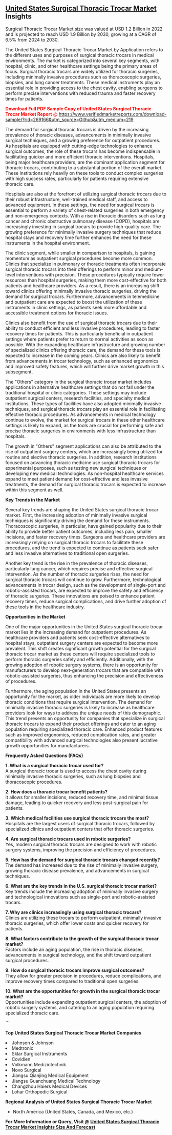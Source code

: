 <h2><a href="https://www.verifiedmarketreports.com/download-sample/?rid=269166&amp;utm_source=Github&amp;utm_medium=219" target="_blank">United States Surgical Thoracic Trocar Market</a> Insights</h2><p>Surgical Thoracic Trocar Market size was valued at USD 1.2 Billion in 2022 and is projected to reach USD 1.9 Billion by 2030, growing at a CAGR of 6.5% from 2024 to 2030.</p><p> <p>The United States Surgical Thoracic Trocar Market by Application refers to the different uses and purposes of surgical thoracic trocars in medical environments. The market is categorized into several key segments, with hospital, clinic, and other healthcare settings being the primary areas of focus. Surgical thoracic trocars are widely utilized for thoracic surgeries, including minimally invasive procedures such as thoracoscopic surgeries, biopsies, and lung cancer treatments. These medical instruments play an essential role in providing access to the chest cavity, enabling surgeons to perform precise interventions with reduced trauma and faster recovery times for patients.</p> <p><p><span class=""><span style="color: #ff0000;"><strong>Download Full PDF Sample Copy of United States Surgical Thoracic Trocar Market Report</strong> @ </span><a href="https://www.verifiedmarketreports.com/download-sample/?rid=269166&amp;utm_source=Github&amp;utm_medium=219" target="_blank">https://www.verifiedmarketreports.com/download-sample/?rid=269166&amp;utm_source=Github&amp;utm_medium=219</a></span></p></p> <p>The demand for surgical thoracic trocars is driven by the increasing prevalence of thoracic diseases, advancements in minimally invasive surgical techniques, and a growing preference for outpatient procedures. As hospitals are equipped with cutting-edge technologies to enhance surgical outcomes, the role of these trocars has become indispensable in facilitating quicker and more efficient thoracic interventions. Hospitals, being major healthcare providers, are the dominant application segment for thoracic trocars, contributing to a substantial portion of the overall market. These institutions rely heavily on these tools to conduct complex surgeries with high success rates, particularly for patients requiring extensive thoracic care.</p> <p>Hospitals are also at the forefront of utilizing surgical thoracic trocars due to their robust infrastructure, well-trained medical staff, and access to advanced equipment. In these settings, the need for surgical trocars is essential to perform a variety of chest-related surgeries in both emergency and non-emergency contexts. With a rise in thoracic disorders such as lung cancer and chronic obstructive pulmonary disease (COPD), hospitals are increasingly investing in surgical trocars to provide high-quality care. The growing preference for minimally invasive surgery techniques that reduce hospital stays and recovery time further enhances the need for these instruments in the hospital environment.</p> <p>The clinic segment, while smaller in comparison to hospitals, is gaining momentum as outpatient surgical procedures become more common. Clinics that specialize in pulmonary or thoracic treatments often incorporate surgical thoracic trocars into their offerings to perform minor and medium-level interventions with precision. These procedures typically require fewer resources than hospital surgeries, making them more cost-effective for both patients and healthcare providers. As a result, there is an increasing shift toward clinics offering minimally invasive thoracic surgeries, driving the demand for surgical trocars. Furthermore, advancements in telemedicine and outpatient care are expected to boost the utilization of these instruments in clinic settings, as patients seek more affordable and accessible treatment options for thoracic issues.</p> <p>Clinics also benefit from the use of surgical thoracic trocars due to their ability to conduct efficient and less invasive procedures, leading to faster recovery times for patients. This is particularly beneficial in outpatient settings where patients prefer to return to normal activities as soon as possible. With the expanding healthcare infrastructure and growing number of specialized clinics offering thoracic care, the demand for these tools is expected to increase in the coming years. Clinics are also likely to benefit from advancements in trocar technology, such as enhanced ergonomics and improved safety features, which will further drive market growth in this subsegment.</p> <p>The "Others" category in the surgical thoracic trocar market includes applications in alternative healthcare settings that do not fall under the traditional hospital or clinic categories. These settings may include outpatient surgical centers, research facilities, and specialty medical institutions. These types of facilities have also adopted minimally invasive techniques, and surgical thoracic trocars play an essential role in facilitating effective thoracic procedures. As advancements in medical technology continue to evolve, the market for surgical trocars in these other healthcare settings is likely to expand, as the tools are crucial for performing safe and precise thoracic surgeries in environments with less infrastructure than hospitals.</p> <p>The growth in "Others" segment applications can also be attributed to the rise of outpatient surgery centers, which are increasingly being utilized for routine and elective thoracic surgeries. In addition, research institutions focused on advancing thoracic medicine use surgical thoracic trocars for experimental purposes, such as testing new surgical techniques or developing new medical technologies. As non-hospital healthcare services expand to meet patient demand for cost-effective and less invasive treatments, the demand for surgical thoracic trocars is expected to increase within this segment as well.</p> <p><strong>Key Trends in the Market</strong></p> <p>Several key trends are shaping the United States surgical thoracic trocar market. First, the increasing adoption of minimally invasive surgical techniques is significantly driving the demand for these instruments. Thoracoscopic surgeries, in particular, have gained popularity due to their ability to provide better patient outcomes, including less pain, smaller incisions, and faster recovery times. Surgeons and healthcare providers are increasingly relying on surgical thoracic trocars to facilitate these procedures, and the trend is expected to continue as patients seek safer and less invasive alternatives to traditional open surgeries.</p> <p>Another key trend is the rise in the prevalence of thoracic diseases, particularly lung cancer, which requires precise and effective surgical intervention. As the number of thoracic surgeries rises, the need for surgical thoracic trocars will continue to grow. Furthermore, technological advancements in trocar design, such as the development of single-port and robotic-assisted trocars, are expected to improve the safety and efficiency of thoracic surgeries. These innovations are poised to enhance patient recovery times, reduce surgical complications, and drive further adoption of these tools in the healthcare industry.</p> <p><strong>Opportunities in the Market</strong></p> <p>One of the major opportunities in the United States surgical thoracic trocar market lies in the increasing demand for outpatient procedures. As healthcare providers and patients seek cost-effective alternatives to hospital stays, outpatient surgery centers are expected to become more prevalent. This shift creates significant growth potential for the surgical thoracic trocar market as these centers will require specialized tools to perform thoracic surgeries safely and efficiently. Additionally, with the growing adoption of robotic surgery systems, there is an opportunity for manufacturers to develop next-generation trocars that are compatible with robotic-assisted surgeries, thus enhancing the precision and effectiveness of procedures.</p> <p>Furthermore, the aging population in the United States presents an opportunity for the market, as older individuals are more likely to develop thoracic conditions that require surgical intervention. The demand for minimally invasive thoracic surgeries is likely to increase as healthcare providers look for ways to address the unique needs of this demographic. This trend presents an opportunity for companies that specialize in surgical thoracic trocars to expand their product offerings and cater to an aging population requiring specialized thoracic care. Enhanced product features such as improved ergonomics, reduced complication rates, and greater compatibility with advanced surgical technologies also present lucrative growth opportunities for manufacturers.</p> <p><strong>Frequently Asked Questions (FAQs)</strong></p> <p><strong>1. What is a surgical thoracic trocar used for?</strong><br> A surgical thoracic trocar is used to access the chest cavity during minimally invasive thoracic surgeries, such as lung biopsies and thoracoscopic procedures.</p> <p><strong>2. How does a thoracic trocar benefit patients?</strong><br> It allows for smaller incisions, reduced recovery time, and minimal tissue damage, leading to quicker recovery and less post-surgical pain for patients.</p> <p><strong>3. Which medical facilities use surgical thoracic trocars the most?</strong><br> Hospitals are the largest users of surgical thoracic trocars, followed by specialized clinics and outpatient centers that offer thoracic surgeries.</p> <p><strong>4. Are surgical thoracic trocars used in robotic surgeries?</strong><br> Yes, modern surgical thoracic trocars are designed to work with robotic surgery systems, improving the precision and efficiency of procedures.</p> <p><strong>5. How has the demand for surgical thoracic trocars changed recently?</strong><br> The demand has increased due to the rise of minimally invasive surgery, growing thoracic disease prevalence, and advancements in surgical techniques.</p> <p><strong>6. What are the key trends in the U.S. surgical thoracic trocar market?</strong><br> Key trends include the increasing adoption of minimally invasive surgery and technological innovations such as single-port and robotic-assisted trocars.</p> <p><strong>7. Why are clinics increasingly using surgical thoracic trocars?</strong><br> Clinics are utilizing these trocars to perform outpatient, minimally invasive thoracic surgeries, which offer lower costs and quicker recovery for patients.</p> <p><strong>8. What factors contribute to the growth of the surgical thoracic trocar market?</strong><br> Factors include an aging population, the rise in thoracic diseases, advancements in surgical technology, and the shift toward outpatient surgical procedures.</p> <p><strong>9. How do surgical thoracic trocars improve surgical outcomes?</strong><br> They allow for greater precision in procedures, reduce complications, and improve recovery times compared to traditional open surgeries.</p> <p><strong>10. What are the opportunities for growth in the surgical thoracic trocar market?</strong><br> Opportunities include expanding outpatient surgical centers, the adoption of robotic surgery systems, and catering to an aging population requiring specialized thoracic care.</p> ```</p><p><strong>Top United States Surgical Thoracic Trocar Market Companies</strong></p><div data-test-id=""><p><li>Johnson & Johnson</li><li> Medtronic</li><li> Sklar Surgical Instruments</li><li> Covidien</li><li> Volkmann Medizintechnik</li><li> Novo Surgical</li><li> Jiangsu Qianjing Medical Equipment</li><li> Jiangsu Guanchuang Medical Technology</li><li> Changzhou Haiers Medical Devices</li><li> Lohar Orthopedic Surgical</li></p><div><strong>Regional Analysis of&nbsp;United States Surgical Thoracic Trocar Market</strong></div><ul><li dir="ltr"><p dir="ltr">North America&nbsp;(United States, Canada, and Mexico, etc.)</p></li></ul><p><strong>For More Information or Query, Visit @&nbsp;</strong><strong><a href="https://www.verifiedmarketreports.com/product/surgical-thoracic-trocar-market/?utm_source=Github&amp;utm_medium=219" target="_blank">United States Surgical Thoracic Trocar Market Insights Size And Forecast</a></strong></p></div>
